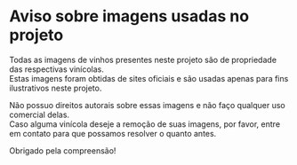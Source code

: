 # Aviso sobre imagens usadas no projeto

Todas as imagens de vinhos presentes neste projeto são de propriedade das respectivas vinícolas.  
Estas imagens foram obtidas de sites oficiais e são usadas apenas para fins ilustrativos neste projeto.  

Não possuo direitos autorais sobre essas imagens e não faço qualquer uso comercial delas.  
Caso alguma vinícola deseje a remoção de suas imagens, por favor, entre em contato para que possamos resolver o quanto antes.

Obrigado pela compreensão!
